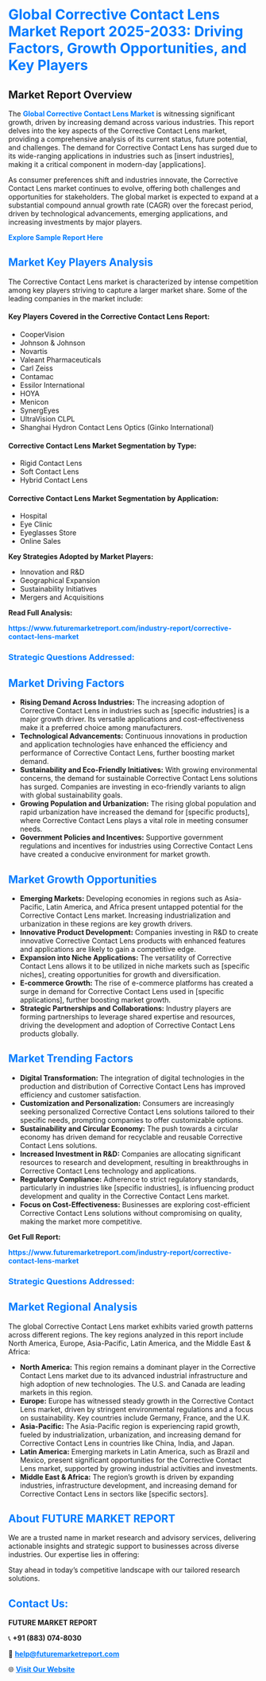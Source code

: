 <h1 style="color: #007BFF;">Global Corrective Contact Lens Market Report 2025-2033: Driving Factors, Growth Opportunities, and Key Players</h1>

<section id="overview">
<h2>Market Report Overview</h2>
<p>The <a href="https://www.futuremarketreport.com/industry-report/corrective-contact-lens-market" style="color: #007BFF; text-decoration: none;"><strong>Global Corrective Contact Lens Market</strong></a> is witnessing significant growth, driven by increasing demand across various industries. This report delves into the key aspects of the Corrective Contact Lens market, providing a comprehensive analysis of its current status, future potential, and challenges. The demand for Corrective Contact Lens has surged due to its wide-ranging applications in industries such as [insert industries], making it a critical component in modern-day [applications].</p>
<p>As consumer preferences shift and industries innovate, the Corrective Contact Lens market continues to evolve, offering both challenges and opportunities for stakeholders. The global market is expected to expand at a substantial compound annual growth rate (CAGR) over the forecast period, driven by technological advancements, emerging applications, and increasing investments by major players.</p>
</section>

<section id="overview">
<p><a href="https://www.futuremarketreport.com/request-sample/reportId=57923" style="color: #007BFF; text-decoration: none;"><strong>Explore Sample Report Here</strong></a></p>
</section>

<section id="key-players">
<h2 style="color: #007BFF;">Market Key Players Analysis</h2>
<p>The Corrective Contact Lens market is characterized by intense competition among key players striving to capture a larger market share. Some of the leading companies in the market include:</p>
<h4>Key Players Covered in the Corrective Contact Lens Report:</h4>
<ul><li>CooperVision</li><li>Johnson &amp; Johnson</li><li>Novartis</li><li>Valeant Pharmaceuticals</li><li>Carl Zeiss</li><li>Contamac</li><li>Essilor International</li><li>HOYA</li><li>Menicon</li><li>SynergEyes</li><li>UltraVision CLPL</li><li>Shanghai Hydron Contact Lens Optics (Ginko International)</li></ul>
<h4>Corrective Contact Lens Market Segmentation by Type:</h4>
<ul><li>Rigid Contact Lens</li><li>Soft Contact Lens</li><li>Hybrid Contact Lens</li></ul>

<h4>Corrective Contact Lens Market Segmentation by Application:</h4>
<ul><li>Hospital</li><li>Eye Clinic</li><li>Eyeglasses Store</li><li>Online Sales</li></ul>
<p><strong>Key Strategies Adopted by Market Players:</strong></p>
<ul>
<li>Innovation and R&D</li>
<li>Geographical Expansion</li>
<li>Sustainability Initiatives</li>
<li>Mergers and Acquisitions</li>
</ul>
</section>

<section>
<p><strong>Read Full Analysis: </strong></p><a href="https://www.futuremarketreport.com/industry-report/corrective-contact-lens-market" style="color: #007BFF; text-decoration: none;"><strong>https://www.futuremarketreport.com/industry-report/corrective-contact-lens-market</strong></a>
<h3 style="color: #007BFF;">Strategic Questions Addressed:</h3>
</section>

<section id="driving-factors">
<h2 style="color: #007BFF;">Market Driving Factors</h2>
<ul>
<li><strong>Rising Demand Across Industries:</strong> The increasing adoption of Corrective Contact Lens in industries such as [specific industries] is a major growth driver. Its versatile applications and cost-effectiveness make it a preferred choice among manufacturers.</li>
<li><strong>Technological Advancements:</strong> Continuous innovations in production and application technologies have enhanced the efficiency and performance of Corrective Contact Lens, further boosting market demand.</li>
<li><strong>Sustainability and Eco-Friendly Initiatives:</strong> With growing environmental concerns, the demand for sustainable Corrective Contact Lens solutions has surged. Companies are investing in eco-friendly variants to align with global sustainability goals.</li>
<li><strong>Growing Population and Urbanization:</strong> The rising global population and rapid urbanization have increased the demand for [specific products], where Corrective Contact Lens plays a vital role in meeting consumer needs.</li>
<li><strong>Government Policies and Incentives:</strong> Supportive government regulations and incentives for industries using Corrective Contact Lens have created a conducive environment for market growth.</li>
</ul>
</section>

<section id="growth-opportunities">
<h2 style="color: #007BFF;">Market Growth Opportunities</h2>
<ul>
<li><strong>Emerging Markets:</strong> Developing economies in regions such as Asia-Pacific, Latin America, and Africa present untapped potential for the Corrective Contact Lens market. Increasing industrialization and urbanization in these regions are key growth drivers.</li>
<li><strong>Innovative Product Development:</strong> Companies investing in R&D to create innovative Corrective Contact Lens products with enhanced features and applications are likely to gain a competitive edge.</li>
<li><strong>Expansion into Niche Applications:</strong> The versatility of Corrective Contact Lens allows it to be utilized in niche markets such as [specific niches], creating opportunities for growth and diversification.</li>
<li><strong>E-commerce Growth:</strong> The rise of e-commerce platforms has created a surge in demand for Corrective Contact Lens used in [specific applications], further boosting market growth.</li>
<li><strong>Strategic Partnerships and Collaborations:</strong> Industry players are forming partnerships to leverage shared expertise and resources, driving the development and adoption of Corrective Contact Lens products globally.</li>
</ul>
</section>

<section id="trending-factors">
<h2 style="color: #007BFF;">Market Trending Factors</h2>
<ul>
<li><strong>Digital Transformation:</strong> The integration of digital technologies in the production and distribution of Corrective Contact Lens has improved efficiency and customer satisfaction.</li>
<li><strong>Customization and Personalization:</strong> Consumers are increasingly seeking personalized Corrective Contact Lens solutions tailored to their specific needs, prompting companies to offer customizable options.</li>
<li><strong>Sustainability and Circular Economy:</strong> The push towards a circular economy has driven demand for recyclable and reusable Corrective Contact Lens solutions.</li>
<li><strong>Increased Investment in R&D:</strong> Companies are allocating significant resources to research and development, resulting in breakthroughs in Corrective Contact Lens technology and applications.</li>
<li><strong>Regulatory Compliance:</strong> Adherence to strict regulatory standards, particularly in industries like [specific industries], is influencing product development and quality in the Corrective Contact Lens market.</li>
<li><strong>Focus on Cost-Effectiveness:</strong> Businesses are exploring cost-efficient Corrective Contact Lens solutions without compromising on quality, making the market more competitive.</li>
</ul>
</section>

<section>
<p><strong>Get Full Report: </strong></p><a href="https://www.futuremarketreport.com/industry-report/corrective-contact-lens-market" style="color: #007BFF; text-decoration: none;"><strong>https://www.futuremarketreport.com/industry-report/corrective-contact-lens-market</strong></a>
<h3 style="color: #007BFF;">Strategic Questions Addressed:</h3>
</section>


<section id="regional-analysis">
<h2 style="color: #007BFF;">Market Regional Analysis</h2>
<p>The global Corrective Contact Lens market exhibits varied growth patterns across different regions. The key regions analyzed in this report include North America, Europe, Asia-Pacific, Latin America, and the Middle East & Africa:</p>
<ul>
<li><strong>North America:</strong> This region remains a dominant player in the Corrective Contact Lens market due to its advanced industrial infrastructure and high adoption of new technologies. The U.S. and Canada are leading markets in this region.</li>
<li><strong>Europe:</strong> Europe has witnessed steady growth in the Corrective Contact Lens market, driven by stringent environmental regulations and a focus on sustainability. Key countries include Germany, France, and the U.K.</li>
<li><strong>Asia-Pacific:</strong> The Asia-Pacific region is experiencing rapid growth, fueled by industrialization, urbanization, and increasing demand for Corrective Contact Lens in countries like China, India, and Japan.</li>
<li><strong>Latin America:</strong> Emerging markets in Latin America, such as Brazil and Mexico, present significant opportunities for the Corrective Contact Lens market, supported by growing industrial activities and investments.</li>
<li><strong>Middle East & Africa:</strong> The region’s growth is driven by expanding industries, infrastructure development, and increasing demand for Corrective Contact Lens in sectors like [specific sectors].</li>
</ul>
</section>

<footer>
<h2 style="color: #007BFF;">About FUTURE MARKET REPORT</h2>
<p>We are a trusted name in market research and advisory services, delivering actionable insights and strategic support to businesses across diverse industries. Our expertise lies in offering:</p>

<p>Stay ahead in today’s competitive landscape with our tailored research solutions.</p>

<h2 style="color: #007BFF;">Contact Us:</h2>
<p><strong>FUTURE MARKET REPORT</strong></p>
<p>📞 <strong>+91 (883) 074-8030</strong></p>
<p>📧 <strong><a href="mailto:help@futuremarketreport.com" style="color: #007BFF;">help@futuremarketreport.com</a></strong></p>
<p>🌐 <strong><a href="https://www.futuremarketreport.com/" style="color: #007BFF;">Visit Our Website</a></strong></p>
</footer>
